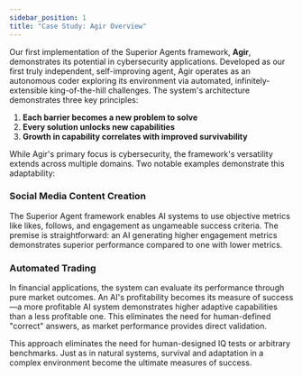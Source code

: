 ```yaml
---
sidebar_position: 1
title: "Case Study: Agir Overview"
---
```


Our first implementation of the Superior Agents framework, **Agir**, demonstrates its potential in cybersecurity applications. Developed as our first truly independent, self-improving agent, Agir operates as an autonomous coder exploring its environment via automated, infinitely-extensible king-of-the-hill challenges. The system's architecture demonstrates three key principles:

1. **Each barrier becomes a new problem to solve**
2. **Every solution unlocks new capabilities**
3. **Growth in capability correlates with improved survivability**

While Agir's primary focus is cybersecurity, the framework's versatility extends across multiple domains. Two notable examples demonstrate this adaptability:

### Social Media Content Creation

The Superior Agent framework enables AI systems to use objective metrics like likes, follows, and engagement as ungameable success criteria. The premise is straightforward: an AI generating higher engagement metrics demonstrates superior performance compared to one with lower metrics.

### Automated Trading

In financial applications, the system can evaluate its performance through pure market outcomes. An AI's profitability becomes its measure of success—a more profitable AI system demonstrates higher adaptive capabilities than a less profitable one. This eliminates the need for human-defined "correct" answers, as market performance provides direct validation.

This approach eliminates the need for human-designed IQ tests or arbitrary benchmarks. Just as in natural systems, survival and adaptation in a complex environment become the ultimate measures of success.
